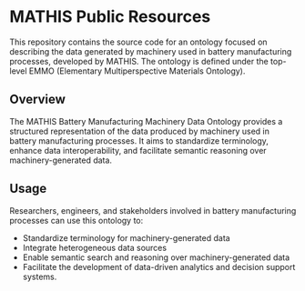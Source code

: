 # MATHIS Public Resources

This repository contains the source code for an ontology focused on describing the data generated by machinery used in battery manufacturing processes, developed by MATHIS. The ontology is defined under the top-level EMMO (Elementary Multiperspective Materials Ontology).

## Overview
The MATHIS Battery Manufacturing Machinery Data Ontology provides a structured representation of the data produced by machinery used in battery manufacturing processes. It aims to standardize terminology, enhance data interoperability, and facilitate semantic reasoning over machinery-generated data.

## Usage
Researchers, engineers, and stakeholders involved in battery manufacturing processes can use this ontology to:

- Standardize terminology for machinery-generated data  
- Integrate heterogeneous data sources  
- Enable semantic search and reasoning over machinery-generated data  
- Facilitate the development of data-driven analytics and decision support systems. 
